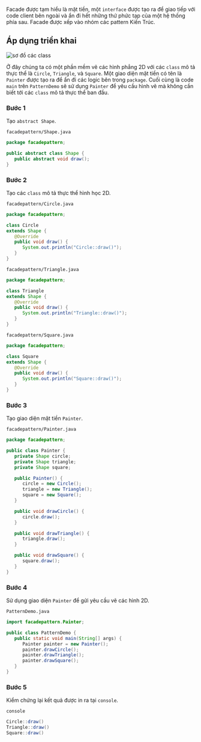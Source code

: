 Facade được tạm hiểu là mặt tiền, một `interface` được tạo ra để giao tiếp với code client bên ngoài và
ẩn đi hết những thứ phức tạp của một hệ thống phía sau. Facade được xếp vào nhóm các pattern Kiến Trúc.

## Áp dụng triển khai

![sơ đồ các class](https://images.viblo.asia/52725c2d-c128-4685-b522-c29a7ced65c1.png)

Ở đây chúng ta có một phần mềm vẽ các hình phẳng 2D với các `class` mô tả thực thể là
`Circle`, `Triangle`, và `Square`. Một giao diện mặt tiền có tên là `Painter` được tạo ra để
ẩn đi các logic bên trong `package`. Cuối cùng là code `main` trên `PatternDemo` sẽ sử dụng
`Painter` để yêu cầu hình vẽ mà không cần biết tới các `class` mô tả thực thể ban đầu.

### Bước 1

Tạo `abstract Shape`.

`facadepattern/Shape.java`
```java
package facadepattern;

public abstract class Shape {
   public abstract void draw();
}
```

### Bước 2

Tạo các `class` mô tả thực thể hình học 2D.

`facadepattern/Circle.java`
```java
package facadepattern;

class Circle
extends Shape {
   @Override
   public void draw() {
      System.out.println("Circle::draw()");
   }
}
```

`facadepattern/Triangle.java`
```java
package facadepattern;

class Triangle
extends Shape {
   @Override
   public void draw() {
      System.out.println("Triangle::draw()");
   }
}
```

`facadepattern/Square.java`
```java
package facadepattern;

class Square
extends Shape {
   @Override
   public void draw() {
      System.out.println("Square::draw()");
   }
}
```

### Bước 3

Tạo giao diện mặt tiền `Painter`.

`facadepattern/Painter.java`
```java
package facadepattern;

public class Painter {
   private Shape circle;
   private Shape triangle;
   private Shape square;

   public Painter() {
      circle = new Circle();
      triangle = new Triangle();
      square = new Square();
   }

   public void drawCircle() {
      circle.draw();
   }

   public void drawTriangle() {
      triangle.draw();
   }

   public void drawSquare() {
      square.draw();
   }
}
```

### Bước 4

Sử dụng giao diện `Painter` để gửi yêu cầu vẽ các hình 2D.

`PatternDemo.java`
```java
import facadepattern.Painter;

public class PatternDemo {
   public static void main(String[] args) {
      Painter painter = new Painter();
      painter.drawCircle();
      painter.drawTriangle();
      painter.drawSquare();
   }
}
```

### Bước 5

Kiểm chứng lại kết quả được in ra tại `console`.

`console`
```java
Circle::draw()
Triangle::draw()
Square::draw()
```